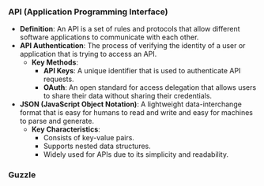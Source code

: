### API (Application Programming Interface)

- **Definition**: An API is a set of rules and protocols that allow different software applications to communicate with
  each other.
- **API Authentication**: The process of verifying the identity of a user or application that is trying to access an
  API.
    - **Key Methods**:
        - **API Keys**: A unique identifier that is used to authenticate API requests.
        - **OAuth**: An open standard for access delegation that allows users to share their data without sharing their
          credentials.
- **JSON (JavaScript Object Notation)**: A lightweight data-interchange format that is easy for humans to read and write
  and easy for machines to parse and generate.
    - **Key Characteristics**:
        - Consists of key-value pairs.
        - Supports nested data structures.
        - Widely used for APIs due to its simplicity and readability.

### Guzzle

